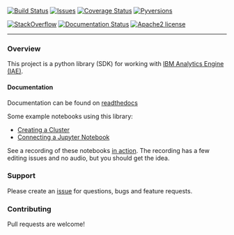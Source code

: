
[![Build Status](https://travis-ci.org/snowch/ibm-analytics-engine-python.svg?branch=master)](https://travis-ci.org/snowch/ibm-analytics-engine-python)
[![Issues](https://img.shields.io/github/issues/snowch/ibm-analytics-engine-python/bug.svg)](https://github.com/snowch/ibm-analytics-engine-python/issues?q=is%3Aissue+is%3Aopen+label%3A"bug")
[![Coverage Status](https://coveralls.io/repos/github/snowch/ibm-analytics-engine-python/badge.svg?branch=master)](https://coveralls.io/github/snowch/ibm-analytics-engine-python?branch=master)
[![Pyversions](https://img.shields.io/badge/Pyversions-2.7,%203.3,%203.4,%203.5,%203.6-2.7%203.3%203.4%203.5%203.6.svg)](https://github.com/snowch/ibm-analytics-engine-python/blob/master/tox.ini#L7)


[![StackOverflow](http://img.shields.io/badge/stackoverflow-analytics%20engine%20python%20sdk-blue.svg)]( http://stackoverflow.com/questions/tagged/analytics-engine-python-sdk )
[![Documentation Status](http://readthedocs.org/projects/ibm-analytics-engine-python/badge/?version=latest)](http://ibm-analytics-engine-python.readthedocs.io/en/latest/?badge=latest)
[![Apache2 license](http://img.shields.io/badge/license-apache2-brightgreen.svg)](http://opensource.org/licenses/Apache-2.0)

----

### Overview

This project is a python library (SDK) for working with [IBM Analytics Engine (IAE)](https://console.bluemix.net/docs/services/AnalyticsEngine/index.html).  

#### Documentation

Documentation can be found on [readthedocs](http://ibm-analytics-engine-python.readthedocs.io/en/latest/)

Some example notebooks using this library:

 - [Creating a Cluster](docs/example_notebooks/CreateCluster.ipynb)
 - [Connecting a Jupyter Notebook](docs/example_notebooks/DockerExampleNB2KG.ipynb)
 
See a recording of these notebooks [in action](https://m.youtube.com/watch?t=1s&v=3plYcRHvV9w).  The recording has a few editing issues and no audio, but you should get the idea.

### Support

Please create an [issue](https://github.com/snowch/ibm-analytics-engine-python/issues) for questions, bugs and feature requests.

### Contributing

Pull requests are welcome!
